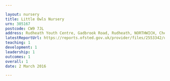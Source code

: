 ```yaml
---

layout: nursery
title: Little Owls Nursery
urn: 305167
postcode: CW9 7JL
address: Rudheath Youth Centre, Gadbrook Road, Rudheath, NORTHWICH, Cheshire, CW9 7JL
latestReportUrl: https://reports.ofsted.gov.uk/provider/files/2553342/urn/305167.pdf
teaching: 1
development: 1
leadership: 1
outcomes: 1
overall: 1
date: 2 March 2016

---
```

